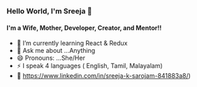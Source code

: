 ### Hello World, I'm Sreeja 👋

#### I'm a Wife, Mother, Developer, Creator, and Mentor!!

<!--
**sreejaks23/sreejaks23** is a ✨ _special_ ✨ repository because its `README.md` (this file) appears on your GitHub profile.

Here are some ideas to get you started:

- 🔭 I’m currently working on ...
- - 👯 I’m looking to collaborate on ...
- 🤔 I’m looking for help with ...
- 📫 How to reach me: ...
-->
- 🌱 I’m currently learning React & Redux
- 💬 Ask me about ...Anything
- 😄 Pronouns: ...She/Her
- ⚡ I speak 4 languages ( English, Tamil, Malayalam)
- 📝 https://www.linkedin.com/in/sreeja-k-sarojam-841883a8/) 
